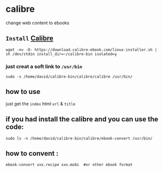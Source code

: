 # calibre
change web content to ebooks
## `Install` [Calibre](https://calibre-ebook.com/download_linux) 
```
wget -nv -O- https://download.calibre-ebook.com/linux-installer.sh | sh /dev/stdin install_dir=~/calibre-bin isolated=y
```
### just creat a soft link to `/usr/bin` 
```
sudo -s /home/david/calibre-bin/calibre/calibre /usr/bin/
```



## how to use 
just get the `index` html `url` & `title` 

## if you had install the calibre and you can use the code:
```
sudo ls -n /home/david/calibre-bin/calibre/ebook-convert /usr/bin/
```

## how to convent :
```
ebook-convert xxx.recipe xxx.mobi  #or other ebook format
```


